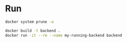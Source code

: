 # Run

```bash
docker system prune -a 

docker build -t backend .
docker run -it --rm --name my-running-backend backend
```
